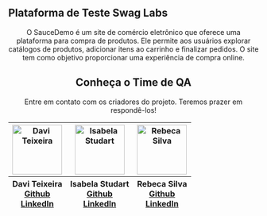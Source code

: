 ## Plataforma de Teste Swag Labs
<p align=center></p>
<div align=center>
    <p>O SauceDemo é um site de comércio eletrônico que oferece uma plataforma para compra de produtos. Ele permite aos usuários explorar catálogos de produtos, adicionar itens ao carrinho e finalizar pedidos. O site tem como objetivo proporcionar uma experiência de compra online.
</p>
    
## Conheça o Time de QA 
<p align=center>Entre em contato com os criadores do projeto. Teremos prazer em respondê-los!</p>
<div align=center>
    <table>
      <thead>
        <tr>
          <th><img src="https://ik.imagekit.io/zc68f3m83/3.png?updatedAt=1695653273148" width=100 height=100 alt="Davi Teixeira" ></th>
          <th><img src="https://ik.imagekit.io/zc68f3m83/1.png?updatedAt=1695653273179" width=100 height=100 alt="Isabela Studart" ></th>
          <th><img src="https://ik.imagekit.io/zc68f3m83/2.png?updatedAt=1695653272901" width=100 height=100 alt="Rebeca Silva" ></th>
        </tr>
        <tr>
          <th>
            Davi Teixeira<br>
            <a href='https://github.com/daviteixeira-btm' target="_blank" rel=noreferrer>Github</a><br>
            <a href='https://www.linkedin.com/in/daviteixeira-me/' target="_blank" rel=noreferrer>LinkedIn</a>
          </th>
          <th>
           Isabela Studart<br>
            <a href= 'https://github.com/Istudart' target="_blank" rel=noreferrer>Github</a><br>
            <a href='https://www.linkedin.com/in/isabelastudart/' target="_blank" rel=noreferrer>LinkedIn</a>
          </th>
          <th>
           Rebeca Silva<br>
            <a href='https://github.com/rebecasantana' target="_blank" rel=noreferrer>Github</a><br>
            <a href='https://www.linkedin.com/in/rebecasantana/' target="_blank" rel=noreferrer>LinkedIn</a>
          </th>
         
